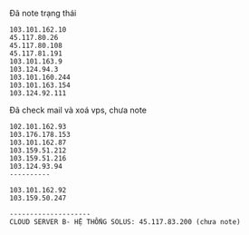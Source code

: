 Đã note trạng thái

```
103.101.162.10
45.117.80.26
45.117.80.108
45.117.81.191
103.101.163.9
103.124.94.3
103.101.160.244
103.101.163.154
103.124.92.111
```

Đã check mail và xoá vps, chưa note

```
102.101.162.93
103.176.178.153
103.101.162.87
103.159.51.212
103.159.51.216
103.124.93.94
----------

103.101.162.92
103.159.50.247

--------------------
CLOUD SERVER B- HỆ THỐNG SOLUS: 45.117.83.200 (chưa note)


